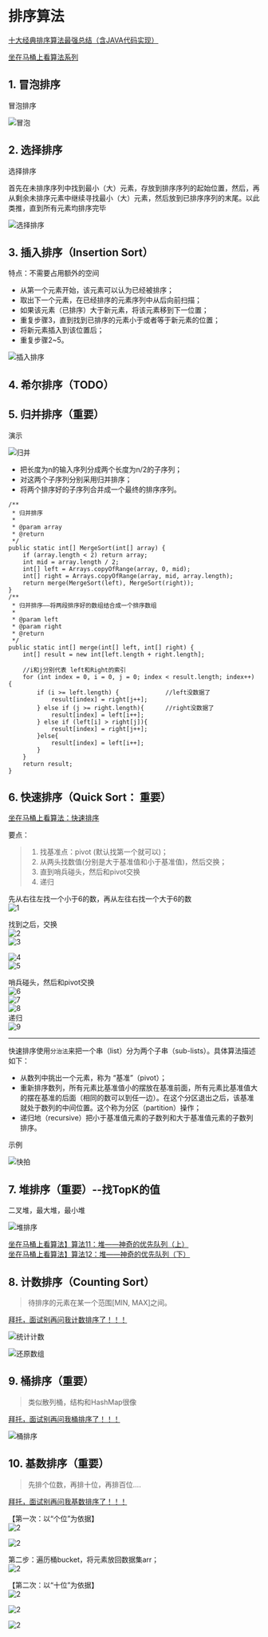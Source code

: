 # 排序算法

[十大经典排序算法最强总结（含JAVA代码实现）](https://www.cnblogs.com/guoyaohua/p/8600214.html)

[坐在马桶上看算法系列](http://blog.51cto.com/ahalei)

## 1. 冒泡排序
冒泡排序

![冒泡](https://images2017.cnblogs.com/blog/849589/201710/849589-20171015223238449-2146169197.gif)


## 2. 选择排序

选择排序

首先在未排序序列中找到最小（大）元素，存放到排序序列的起始位置，然后，再从剩余未排序元素中继续寻找最小（大）元素，然后放到已排序序列的末尾。以此类推，直到所有元素均排序完毕

![选择排序](https://images2017.cnblogs.com/blog/849589/201710/849589-20171015224719590-1433219824.gif)


## 3. 插入排序（Insertion Sort）
特点：不需要占用额外的空间

- 从第一个元素开始，该元素可以认为已经被排序；  
- 取出下一个元素，在已经排序的元素序列中从后向前扫描；  
- 如果该元素（已排序）大于新元素，将该元素移到下一位置；  
- 重复步骤3，直到找到已排序的元素小于或者等于新元素的位置；  
- 将新元素插入到该位置后；  
- 重复步骤2~5。  

![插入排序](https://images2017.cnblogs.com/blog/849589/201710/849589-20171015225645277-1151100000.gif)

## 4. 希尔排序（TODO）

## 5. 归并排序（重要）

演示

![归并](https://images2017.cnblogs.com/blog/849589/201710/849589-20171015230557043-37375010.gif)

- 把长度为n的输入序列分成两个长度为n/2的子序列；    
- 对这两个子序列分别采用归并排序；    
- 将两个排序好的子序列合并成一个最终的排序序列。   

```
/**
 * 归并排序
 * 
 * @param array
 * @return
 */
public static int[] MergeSort(int[] array) {
    if (array.length < 2) return array;
    int mid = array.length / 2;
    int[] left = Arrays.copyOfRange(array, 0, mid);
    int[] right = Arrays.copyOfRange(array, mid, array.length);
    return merge(MergeSort(left), MergeSort(right));
}
/**
 * 归并排序——将两段排序好的数组结合成一个排序数组
 *
 * @param left
 * @param right
 * @return
 */
public static int[] merge(int[] left, int[] right) {
    int[] result = new int[left.length + right.length];

    //i和j分别代表 left和Right的索引
    for (int index = 0, i = 0, j = 0; index < result.length; index++) {
        if (i >= left.length) {             //left没数据了
            result[index] = right[j++];
        } else if (j >= right.length){      //right没数据了
            result[index] = left[i++];
        } else if (left[i] > right[j]){     
            result[index] = right[j++];    
        }else{
            result[index] = left[i++];
        }
    }
    return result;
}
```


## 6. 快速排序（Quick Sort： 重要）

[坐在马桶上看算法：快速排序](http://developer.51cto.com/art/201403/430986.htm)    

要点：
> 1. 找基准点：pivot (默认找第一个就可以)；   
> 2. 从两头找数值(分别是大于基准值和小于基准值)，然后交换；   
> 3. 直到哨兵碰头，然后和pivot交换
> 4. 递归

先从右往左找一个小于6的数，再从左往右找一个大于6的数     
![1](http://s9.51cto.com/wyfs02/M00/1A/00/wKioL1MUSNWg3HhPAAAfgmnJY0E832.jpg-wh_651x-s_2122757912.jpg)

找到之后，交换     
![2](http://s3.51cto.com/wyfs02/M00/1A/00/wKioL1MUSNbjWRw9AAAfljx73DY807.jpg)    
![3](http://s9.51cto.com/wyfs02/M00/19/FF/wKiom1MUSP7gBX4VAAAaPLt4QB0783.jpg)   

![4](http://s7.51cto.com/wyfs02/M00/19/FF/wKiom1MUSQCzWy0UAAAe9Ihqgcs108.jpg)  
![5](http://s7.51cto.com/wyfs02/M01/19/FF/wKiom1MUSQOCyGOFAAAbW4sRFRs031.jpg)  


哨兵碰头，然后和pivot交换   
![6](http://s2.51cto.com/wyfs02/M01/19/FF/wKiom1MUSQWiPameAAAawpa4u98529.jpg)   
![7](http://s3.51cto.com/wyfs02/M02/19/FF/wKiom1MUSQizZS4AAAAg4BoYKU8539.jpg)   
![8](http://s3.51cto.com/wyfs02/M00/19/FF/wKiom1MUSQqSkSkpAAAchtx6GUg755.jpg)   
递归   
![9](http://s8.51cto.com/wyfs02/M02/19/FF/wKiom1MUSRPjUTOIAAC-kWvhNhc591.jpg)

---

快速排序使用`分治法`来把一个串（list）分为两个子串（sub-lists）。具体算法描述如下：

- 从数列中挑出一个元素，称为 “基准”（pivot）；   
- 重新排序数列，所有元素比基准值小的摆放在基准前面，所有元素比基准值大的摆在基准的后面（相同的数可以到任一边）。在这个分区退出之后，该基准就处于数列的中间位置。这个称为分区（partition）操作；   
- 递归地（recursive）把小于基准值元素的子数列和大于基准值元素的子数列排序。

示例

![快拍](https://images2017.cnblogs.com/blog/849589/201710/849589-20171015230936371-1413523412.gif)     


## 7. 堆排序（重要）--找TopK的值

二叉堆，最大堆，最小堆    

![堆排序](https://images2017.cnblogs.com/blog/849589/201710/849589-20171015231308699-356134237.gif)

[坐在马桶上看算法】算法11：堆——神奇的优先队列（上）](http://blog.51cto.com/ahalei/1425314)    
[坐在马桶上看算法】算法12：堆——神奇的优先队列（下）](http://blog.51cto.com/ahalei/1427156)

## 8. 计数排序（Counting Sort）
> 待排序的元素在某一个范围[MIN, MAX]之间。

[拜托，面试别再问我计数排序了！！！](https://mp.weixin.qq.com/s?__biz=MjM5ODYxMDA5OQ==&mid=2651961665&idx=1&sn=b7a6d0ca45a0b91801778baec0f759c6&chksm=bd2d0c9d8a5a858b0fc54dbc08d75ecdb4f11383a97222aede422c9f72a7c0240d82e5833aec&mpshare=1&scene=1&srcid=1202XThNFEFg2bddhIYlnRPI#rd)   

![统计计数](https://mmbiz.qpic.cn/mmbiz_png/YrezxckhYOy4WlyQ3JQpvckE6jHf53fu7ImV7DRugTJ1dtEczd7icCOJN7EWfnKVMicNQFdKOqdgSrZ6podxfSuQ/640?wx_fmt=png&tp=webp&wxfrom=5&wx_lazy=1&wx_co=1)

![还原数组](https://mmbiz.qpic.cn/mmbiz_png/YrezxckhYOy4WlyQ3JQpvckE6jHf53fuibABWDR5XEYyP323no07jBdV1VVSyNBsTekUf3wSrrRwx3lbCic2Wk7w/640?wx_fmt=png&tp=webp&wxfrom=5&wx_lazy=1&wx_co=1)

## 9. 桶排序（重要）
> 类似散列桶，结构和HashMap很像

[拜托，面试别再问我桶排序了！！！](https://mp.weixin.qq.com/s?__biz=MjM5ODYxMDA5OQ==&mid=2651961685&idx=1&sn=6a5283e79efbb29b57309b870ac3645e&chksm=bd2d0c898a5a859f9236cf0ca766758575541ab594a2bd4151f5de1621bd5c7424b0139889fd&mpshare=1&scene=1&srcid=1202Gjb5OFoiPeWR1T4Fp3q8#rd)   

![桶排序](https://mmbiz.qpic.cn/mmbiz_png/YrezxckhYOxDap9ictbNA8xCYonsS3K8hSU1RTJWb378ricHktmgnibIOIFvOibOWFS0J0SfpzbPauAUbbQ5HzAIZA/640?wx_fmt=png&tp=webp&wxfrom=5&wx_lazy=1&wx_co=1&retryload=1)   


## 10. 基数排序（重要）
> 先排个位数，再排十位，再排百位....


[拜托，面试别再问我基数排序了！！！](https://mp.weixin.qq.com/s?__biz=MjM5ODYxMDA5OQ==&mid=2651961634&idx=1&sn=1e9617d6f6bd2790eabedca22ea49879&chksm=bd2d0cfe8a5a85e8dd52dd0453abe7118932f3dd0068682c6829c37d69e197acfe0efff051e7&mpshare=1&scene=1&srcid=1202skokyJBKYqJDUwsaS4YV#rd)

【第一次：以“个位”为依据】    
![2](https://mmbiz.qpic.cn/mmbiz_png/YrezxckhYOzc1ZjiazmOVC0b3jE5L7uGiazhe7c3R5BGGssHaHSJ7DFQQeuI9ZOiaEhRdNf11sqr71A58DMeSpnYw/640?wx_fmt=png&tp=webp&wxfrom=5&wx_lazy=1&wx_co=1)     

![2](https://mmbiz.qpic.cn/mmbiz_png/YrezxckhYOzc1ZjiazmOVC0b3jE5L7uGiaJU1eMrnrGPtibLzzYn6zefBPohA0wDkbnVkha7QBSG9tfbfSDmVbkHQ/640?wx_fmt=png&tp=webp&wxfrom=5&wx_lazy=1&wx_co=1)    

第二步：遍历桶bucket，将元素放回数据集arr；      
![2](https://mmbiz.qpic.cn/mmbiz_png/YrezxckhYOzc1ZjiazmOVC0b3jE5L7uGiaibEJDKiaFYHWibEQEiaic6Azibbq3STQ9Ja2oibKE59icJwv9Mdos6h4k9CsJg/640?wx_fmt=png&tp=webp&wxfrom=5&wx_lazy=1&wx_co=1)      

【第二次：以“十位”为依据】   
![2](https://mmbiz.qpic.cn/mmbiz_png/YrezxckhYOzc1ZjiazmOVC0b3jE5L7uGia5JKj4Y5r6SjUk61dKuNgSGM4De7abx5VMbP3Uc8aY4ZoWrqBbY7X0w/640?wx_fmt=png&tp=webp&wxfrom=5&wx_lazy=1&wx_co=1)   

![2](https://mmbiz.qpic.cn/mmbiz_png/YrezxckhYOzc1ZjiazmOVC0b3jE5L7uGiarULP9icqdHzzNDlNlDWBmmQAwbriczA6662G61L5VdibpibvqEzlq4KOkA/640?wx_fmt=png&tp=webp&wxfrom=5&wx_lazy=1&wx_co=1)   

![2](https://mmbiz.qpic.cn/mmbiz_png/YrezxckhYOzc1ZjiazmOVC0b3jE5L7uGia7GaOF3zwHQvibyETGo84dibCP0HHTQ9MdYFsqAwMKZoVeGXFN8jqk9KA/640?wx_fmt=png&tp=webp&wxfrom=5&wx_lazy=1&wx_co=1)   



